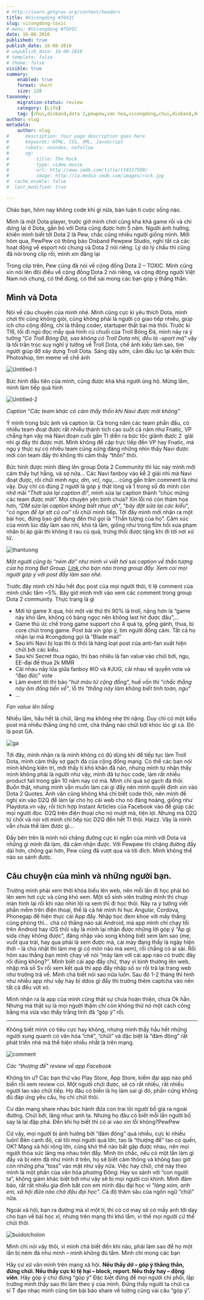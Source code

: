 ```yaml
---
# http://learn.getgrav.org/content/headers
title: #Vicongdong #TOXIC
slug: vicongdong-toxic
# menu: #Vicongdong #TOXIC
date: 16-08-2016
published: true
publish_date: 16-08-2016
# unpublish_date: 16-08-2016
# template: false
# theme: false
visible: true
summary:
    enabled: true
    format: short
    size: 128
taxonomy:
    migration-status: review
    category: [Life]
    tag: [chui,disband,dota 2,pewpew,van hoa,vicongdong,chui,disband,dota 2,pewpew,van hoa,vicongdong]
author: nlug
metadata:
    author: nlug
#      description: Your page description goes here
#      keywords: HTML, CSS, XML, JavaScript
#      robots: noindex, nofollow
#      og:
#          title: The Rock
#          type: video.movie
#          url: http://www.imdb.com/title/tt0117500/
#          image: http://ia.media-imdb.com/images/rock.jpg
#  cache_enable: false
#  last_modified: true

---
```


Chào bạn, hôm nay không code khỉ gì nữa, bàn luận tí cuộc sống nào.

Mình là một Dota player, trước giờ mình chơi cũng kha khá game rồi và chỉ dừng lại ở Dota, gắn bó với Dota cũng được hơn 5 năm. Người ảnh hưởng, khiến mình biết tới Dota 2 là Pew, chắc cũng nhiều người giống mình. Mới hôm qua, PewPew có thông báo Disband Pewpew Studio, nghỉ tất cả các hoạt động về esport nói chung và Dota 2 nói riêng. Lý do lý chấu thì cũng đã nói trong clip rồi, mình xin đăng lại



Trong clip trên, Pew cũng đã nói về cộng đồng Dota 2 – TOXIC. Mình cũng xin nói lên đôi điều về cộng đồng Dota 2 nói riêng, và cộng động người Việt Nam nói chung, có thể đúng, có thể sai mong các bạn góp ý thẳng thắn.

## Mình và Dota

Nói về câu chuyện của mình nhé. Mình cũng cực kì yêu thích Dota, mình chơi thì cũng không giỏi, cũng không phải là người có giao tiếp nhiều, giúp ích cho cộng đồng, chỉ là thằng coder, startuper thất bại mà thôi. Trước kì TI6, tối đi ngủ đọc mấy quả hình củ chuối của Troll Bóng Đá, mình nảy ra ý tưởng “*Có Troll Bóng Đá, sao không có Troll Dota nhỉ, đều là -sport mà*” vậy là tối trằn trọc suy nghĩ ý tưởng về Troll Dota, chế ảnh kiểu làm sao, tìm người giúp đỡ xây dựng Troll Dota. Sáng dậy sớm, cắm đầu lục lại kiến thức Photoshop, tìm meme về chế ảnh

![Untitled-1](http://cuthanh.com/wp-content/uploads/2016/08/Untitled-1.png)

Bức hình đầu tiên của mình, cũng được khá khá người ủng hộ. Mừng lắm, mình làm tiếp quả hình

![Untitled-2](http://cuthanh.com/wp-content/uploads/2016/08/Untitled-2.png)

*Caption “Các team khác có cảm thấy thốn khi Navi được mời không”*

Ý mình trong bức ảnh và caption là: Cả trong năm các team phần đấu, có nhiều team đoạt được rất nhiều thánh tích cao suốt cả năm như Fnatic, VP chẳng hạn vậy mà Navi đoạn cuối gần TI diễn ra bức tốc giành được 2  giải nhì gì đấy thì được mời. Mình không đề cập trực tiếp đến VP hay Fnatic, mà ngụ ý thực sự có nhiều team cũng xứng đáng những nhìn thấy Navi được mời còn team đấy thì không thì cảm thấy “thốn” thôi.

Bức hình được mình đăng lên group Dota 2 Community thì lúc này mình mới cảm thấy hụt hẫng, và sợ nữa… Các Navi fanboy vào kể 2 giải nhì mà Navi đoạt được, rồi chửi mình *ngu, dm, vcl, ngu,..*. cũng gần trăm comment là như vậy. Duy chỉ có đũng 2 người là góp ý thật lòng và 1 trong số đó mình còn nhớ mãi “*Thớt sửa lại caption đi*“, mình sửa lại caption thành “chúc mừng các team được mời”. Mọi chuyện yên bình chưa? Xin lỗi nó còn thảm họa hơn, “*DM sửa lại caption không biết nhục ah*“, “*bày đặt sửa lại các kiểu*“, “*có ngon để lại stt cũ coi*” rồi chửi mình tiếp. Tới đây mình mới nhận ra một bài học, đừng bao giờ đụng đến thứ gọi là “Thần tượng của họ”. Cảm xúc của mình lúc đấy làm sao nhỉ, khó tả lắm, giống như trong film hồi xưa phạm nhân bị áp giải thì không ít rau củ quả, trứng thối được tặng khi đi tới nơi xử tử.

![thantuong](http://cuthanh.com/wp-content/uploads/2016/08/thantuong.jpg)

*Một người cũng bị “ném đá” như mình vì viết hơi sai caption về thần tượng của họ trong Bet Group. [Link ](https://www.facebook.com/groups/Dota2VnBetGroup/permalink/991454544333445/)cho bạn nào trong group đấy. Xem coi mọi người góp ý với post đấy làm sao nhé.*

Trước đây mình chỉ hầu hết đọc post của mọi người thôi, tỉ lệ comment của mình chắc tầm ~5%. Bây giờ mình mới vào xem các comment trong group Dota 2 community. Thực trạng là gì

- Mới từ game X qua, hỏi một vài thứ thì 90% là troll, nặng hơn là “game này khó lắm, không có bảng ngọc nên không last hit được đâu”,…
- Game thủ ức chế trong game support cho 4 quả tạ, gồng gánh, thua, bị core chửi trong game. Post bài xin góp ý, tìm người đồng cảm. Tất cả họ nhận lại mà #congdong gọi là “Blade mail”
- Sau khi Navi bị loại thì ôi thôi là hàng loạt post của anti-fan xuất hiện chửi bới các kiểu.
- Sau khi Secret thua ngáo, thì bao nhiêu là fan value vào chửi bới, ngu, EE-đại đế thua 2k MMR
- Cãi nhau nãy lửa giữa fanboy #IO và #JUG, cãi nhau về quyền vote và “đạo đức” vote
- Làm event lời thì bảo “*hút máu từ cộng đồng*“, huề vốn thì “*chắc thằng này ôm đống tiền về”*, lỗ thì “*thằng này làm không biết tính toán, ngu*“
- …

  
*Fan value lên tiếng*

Nhiều lắm, hầu hết là chửi, lăng mạ không nhẹ thì nặng. Duy chỉ có một kiểu post mà nhiều thẳng ủng hộ cmt, chả thằng nào chửi bới khóc lóc gì cả. Đó là post GA.

![ga](http://cuthanh.com/wp-content/uploads/2016/08/ga.jpg)

Tới đây, mình nhận ra là mình không có đủ dũng khi để tiếp tục làm Troll Dota, mình cảm thấy sợ gạch đá của cộng đồng mạng. Có thể các bạn nói mình không kiên trì, mới thấy tí khó khăn đã nản, nhưng mình tự nhận thấy mình không phải là người như vậy, mình đã tự học code, làm rất nhiều product fail trong gần 10 năm nay cơ mà. Mình chỉ quá sợ gạch đá thôi. Buồn thật, nhưng mình vẫn muốn làm cái gì đấy nên mình quyết định xin vào Dota 2 Quotes. Anh văn cũng không khá chỉ biết code thôi, nên mình đề nghị xin vào D2Q để làm lại cho họ cái web cho nó đàng hoàng, giống như Playdota.vn vậy, rồi tích hợp Instant Articles của Facebook vào để giúp các mọi người đọc  D2Q trên điện thoại cho nó mượt mà, tiện lợi. Nhưng mà D2Q từ chối và nói với mình chỉ tiếp túc D2Q đến hết TI thôi. Haizz. Vậy là mình vẫn chưa thể làm được gì…

Đấy bên trên là mình nói chặng đường cực kì ngắn của mình với Dota và những gì mình đã làm, đã cảm nhận được. Với Pewpew thì chặng đường đấy dài hơn, chông gai hơn, Pew cũng đã vượt qua và tới đích. Mình không thể nào so sánh được.

## Câu chuyện của mình và những người bạn.

Trường mình phải xem thời khóa biểu lên web, nên mỗi lần đi học phải bò lên xem hơi cực và cũng khó xem. Một số sinh viên trường mình thì chụp màn hình lại rồi khi nào nhìn lôi ra xem thì đi học thôi. Nảy ra ý tưởng viết phần mềm trên điện thoại, thế là cả hè mình hì hục Angular, Cordova, Phonegap để hiện thực cái App đấy. Nhập học đem khoe với mấy thằng cũng phòng thì… chả có thằng nào sài Android, mà app mình chỉ chạy tối trên Android hay iOS thôi vậy là mình lại nhận được những lời góp ý “Áp gì sida chạy không được”, đăng nhập vào xong không biết xem làm sao (mẹ, vuốt qua trái, hay qua phải là xem được mà, cái mày đang thấy là ngày hiện thời – là chủ nhật thì làm mẹ gì có môn nào mà xem), rồi chẳng có ai sài. Rồi hôm sau thằng bạn mình chạy về nói “mày làm với cái app nào có trước đây rồi đúng không?”. Mình biết cái app đấy chứ, thay vì bình thường lên web, nhập mã số Sv rồi xem kết quả thì app đấy nhập số sv rồi trả lại trang web như trường trả về. Mình chả biết nói sao nữa luôn. Sau đó 1-2 tháng thì hình như nhiều app như vậy hay bị ddos gì đấy thì trường thêm captcha vào nên tất cả đều vứt xó.

Mình nhận ra là app của mình cũng thật sự chưa hoàn thiện, chưa Ok hẳn. Nhưng mà thật sự là mọi người thậm chí còn không thử nó một cách công bằng mà vừa vào thấy trắng tinh đã “góp ý” rồi.

- - - - - -

Không biết mình có tiêu cực hay không, nhưng mình thấy hầu hết những người xung quanh có văn hóa “chê”, “chửi” và đặc biệt là “đám đông” rất phát triển nhé mà thể hiện nhiều nhất là trên mạng.

![comment](http://cuthanh.com/wp-content/uploads/2016/08/comment.jpg)

*Các “thượng đế” review về app Facebook*

Không tin ư? Các bạn thử vào Play Store, App Store, kiếm đại app nào phổ biến rồi xem review coi. Một người chửi được, sẽ có rất nhiều, rất nhiều người lao vào chửi tiếp. Họ đâu có biến là họ làm sai gì đó, phần cứng không đủ đáp ứng yêu cấu, họ chỉ chửi thôi.

Cư dân mạng share nhau bức hành đứa con trai lôi người bố già ra ngoài đường. Chửi bới, lăng nhục anh ta. Nhưng họ đâu có biết mỗi lần người bố say là lại đập phá. Đến khi họ biết thì có ai vào xin lỗi không?PewPew



Cứ vậy, mọi người bị ảnh hưởng bởi “đám đông” quá nhiều, cực kì nhiều luôn! Bên cạnh đó, cái tôi mọi người quá lớn, tao là “thượng đế” tao có quền, OK? Mạng xã hội rộng lớn, cũng khó thể nào bắt gặp được nhau, nên mọi người thỏa sức lăng mạ nhau trên đấy. Mình tin chắc, nếu có một lần làm gì đấy và bị ném đã như mình ở trên, họ sẽ biết cảm thông và không bao giờ còn những pha “toss” vào mặt như vậy nữa. Việc hay chửi, chê này theo mình là một phần của văn hóa phương Đông: Hay so sánh với “con người ta”, không giám khác biệt bới như vậy sẽ bị mọi người coi khinh. Mình đảm bảo, rất rất nhiều gia đình bắt con em mình đậu đại học vì “*làng xóm, anh em, xã hội đứa nào chả đậu đại học*“. Cả độ thâm sâu của ngôn ngữ “chửi” nữa.

Ngoài xã hội, bạn ra đường mà xl một tí, thì có cơ may sẽ có mấy anh tới dạy cho bạn về bài học xl, nhưng trên mạng thì khó lắm, vì thế mọi người cứ thế chửi thôi.

![buidoicholon](http://cuthanh.com/wp-content/uploads/2016/08/buidoicholon-1024x416.jpg)

Mình chỉ nói vậy thôi, vì mình chả biết đến khi nào, phải làm sao để họ một lần bị ném đá như mình – mình không đủ tầm. Mình chỉ mong các bạn

Hãy cư xử văn mình trên mạng xã hội. **Nếu thấy dở – góp ý thằng thắn, đừng chửi. Nếu thấy cực kì tệ hại – block, report. Nếu thấy hay – động viên**. Hãy góp ý chứ đừng “góp ý” Đặc biệt đừng để mọi người chi phối, lập trường mình thấy sao thì làm theo ý của mình. Đừng thấy người ta chửi ca sĩ T đạo nhạc mình cũng tìm bài báo share về tường cũng vài câu “góp ý”.